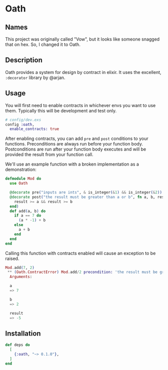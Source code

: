 # Oath

## Names

This project was originally called "Vow", but it looks like someone snagged that on hex. So, I changed it to Oath.

## Description

Oath provides a system for design by contract in elixir. It uses the excellent,
`:decorator` library by @arjan.

## Usage

You will first need to enable contracts in whichever envs you want to use them.
Typically this will be development and test only.

```elixir
# config/dev.exs
config :oath,
  enable_contracts: true
```

After enabling contracts, you can add `pre` and `post` conditions to your functions.
Preconditions are always run before your function body. Postconditions are run after
your function body executes and will be provided the result from your function
call.

We'll use an example function with a broken implementation as a demonstration:

```elixir
defmodule Mod do
  use Oath

  @decorate pre("inputs are ints", & is_integer(&1) && is_integer(&2))
  @decorate post("the result must be greater than a or b", fn a, b, result ->
    result >= a && result >= b
  end)
  def add(a, b) do
    if a == 7 do
      (a * -1) + b
    else
      a + b
    end
  end
end
```

Calling this function with contracts enabled will cause an exception to be raised.

```elixir
Mod.add(7, 2)
 ** (Oath.ContractError) Mod.add/2 precondition: 'the result must be greater then a or b' failed with input:
  Arguments:

  a
  => 7

  b
  => 2

  result
  => -5
```

## Installation

```elixir
def deps do
  [
    {:oath, "~> 0.1.0"},
  ]
end
```
